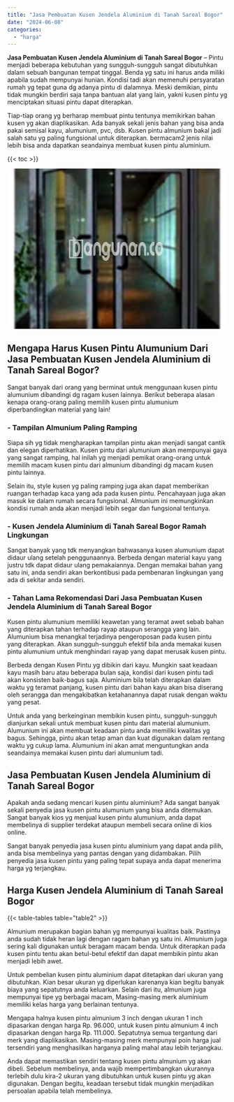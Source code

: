 ```yaml
---
title: "Jasa Pembuatan Kusen Jendela Aluminium di Tanah Sareal Bogor"
date: "2024-06-08"
categories: 
  - "harga"
---
```


**Jasa Pembuatan Kusen Jendela Aluminium di Tanah Sareal Bogor** – Pintu menjadi beberapa kebutuhan yang sungguh-sungguh sangat dibutuhkan dalam sebuah bangunan tempat tinggal. Benda yg satu ini harus anda miliki apabila sudah mempunyai hunian. Kondisi tadi akan memenuhi persyaratan rumah yg tepat guna dg adanya pintu di dalamnya. Meski demikian, pintu tidak mungkin berdiri saja tanpa bantuan alat yang lain, yakni kusen pintu yg menciptakan situasi pintu dapat diterapkan.

Tiap-tiap orang yg berharap membuat pintu tentunya memikirkan bahan kusen yg akan diaplikasikan. Ada banyak sekali jenis bahan yang bisa anda pakai semisal kayu, alumunium, pvc, dsb. Kusen pintu almunium bakal jadi salah satu yg paling fungsional untuk diterapkan. bermacam2 jenis nilai lebih bisa anda dapatkan seandainya membuat kusen pintu aluminium.

{{< toc >}}

![Jasa Pembuatan Kusen Jendela Aluminium di Tanah Sareal Bogor](/images/harga-kusen-jendela-alumunium-09.png)

## Mengapa Harus Kusen Pintu Alumunium Dari Jasa Pembuatan Kusen Jendela Aluminium di Tanah Sareal Bogor?

Sangat banyak dari orang yang berminat untuk menggunaan kusen pintu alumunium dibandingi dg ragam kusen lainnya. Berikut beberapa alasan kenapa orang-orang paling memilih kusen pintu alumunium diperbandingkan material yang lain!

### \- Tampilan Almunium Paling Ramping

Siapa sih yg tidak mengharapkan tampilan pintu akan menjadi sangat cantik dan elegan diperhatikan. Kusen pintu dari alumunium akan mempunyai gaya yang sangat ramping, hal inilah yg menjadi pemikat orang-orang untuk memilih macam kusen pintu dari almunium dibandingi dg macam kusen pintu lainnya.

Selain itu, style kusen yg paling ramping juga akan dapat memberikan ruangan terhadap kaca yang ada pada kusen pintu. Pencahayaan juga akan masuk ke dalam rumah secara fungsional. Almunium ini memungkinkan kondisi rumah anda akan menjadi lebih segar dan fungsional tentunya.

### \- Kusen Jendela Aluminium di Tanah Sareal Bogor Ramah Lingkungan

Sangat banyak yang tdk menyangkan bahwasanya kusen alumunium dapat didaur ulang setelah penggunaannya. Berbeda dengan material kayu yang justru tdk dapat didaur ulang pemakaiannya. Dengan memakai bahan yang satu ini, anda sendiri akan berkontibusi pada pembenaran lingkungan yang ada di sekitar anda sendiri.

### \- Tahan Lama Rekomendasi Dari Jasa Pembuatan Kusen Jendela Aluminium di Tanah Sareal Bogor

Kusen pintu alumunium memiliki keawetan yang teramat awet sebab bahan yang diterapkan tahan terhadap rayap ataupun serangga yang lain. Alumunium bisa menangkal terjadinya pengeroposan pada kusen pintu yang diterapkan. Akan sungguh-sungguh efektif bila anda memakai kusen pintu alumunium untuk menghindari rayap yang dapat merusak kusen pintu.

Berbeda dengan Kusen Pintu yg dibikin dari kayu. Mungkin saat keadaan kayu masih baru atau beberapa bulan saja, kondisi dari kusen pintu tadi akan konsisten baik-bagus saja. Aluminium bila telah diterapkan dalam waktu yg teramat panjang, kusen pintu dari bahan kayu akan bisa diserang oleh serangga dan mengakibatkan ketahanannya dapat rusak dengan waktu yang pesat.

Untuk anda yang berkeinginan membikin kusen pintu, sungguh-sungguh dianjurkan sekali untuk membuat kusen pintu dari material alumunium. Alumunium ini akan membuat keadaan pintu anda memiliki kwalitas yg bagus. Sehingga, pintu akan tetap aman dan kuat digunakan dalam rentang waktu yg cukup lama. Alumunium ini akan amat menguntungkan anda seandainya memakai kusen pintu dari alumunium tadi.

## Jasa Pembuatan Kusen Jendela Aluminium di Tanah Sareal Bogor

Apakah anda sedang mencari kusen pintu aluminium? Ada sangat banyak sekali penyedia jasa kusen pintu alumunium yang bisa anda ditemukan. Sangat banyak kios yg menjual kusen pintu alumunium, anda dapat membelinya di supplier terdekat ataupun membeli secara online di kios online.

Sangat banyak penyedia jasa kusen pintu aluminium yang dapat anda pilih, anda bisa membelinya yang pantas dengan yang didambakan. Pilih penyedia jasa kusen pintu yang paling tepat supaya anda dapat menerima harga yg terjangkau.

## Harga Kusen Jendela Aluminium di Tanah Sareal Bogor

{{< table-tables table="table2" >}}

Almunium merupakan bagian bahan yg mempunyai kualitas baik. Pastinya anda sudah tidak heran lagi dengan ragam bahan yg satu ini. Almunium juga sering kali digunakan untuk beragam macam benda. Untuk diterapkan pada kusen pintu tentu akan betul-betul efektif dan dapat membikin pintu akan menjadi lebih awet.

Untuk pembelian kusen pintu aluminium dapat ditetapkan dari ukuran yang dibutuhkan. Kian besar ukuran yg diperlukan karenanya kian begitu banyak biaya yang sepatutnya anda keluarkan. Selain dari itu, almunium juga mempunyai tipe yg berbagai macam, Masing-masing merk aluminium memiliki kelas harga yang berlainan tentunya.

Mengapa halnya kusen pintu almunium 3 inch dengan ukuran 1 inch dipasarkan dengan harga Rp. 96.000, untuk kusen pintu almunium 4 inch dipasarkan dengan harga Rp. 111.000. Sepatutnya semua tergantung dari merk yang diaplikasikan. Masing-masing merk mempunyai poin harga jual tersendiri yang menghasilkan harganya paling mahal atau lebih terjangkau.

Anda dapat memastikan sendiri tentang kusen pintu almunium yg akan dibeli. Sebelum membelinya, anda wajib mempertimbangkan ukurannya terlebih dulu kira-2 ukuran yang dibutuhkan untuk kusen pintu yg akan digunakan. Dengan begitu, keadaan tersebut tidak mungkin menjadikan persoalan apabila telah membelinya.
